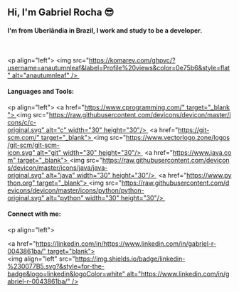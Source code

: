 <h2 align="left">Hi, I'm Gabriel Rocha 😎</h2>

<h4 align="left">I'm from Uberlândia in Brazil, I work and study to be a developer.</h4>



<p>&nbsp;<img align="center" src="https://github-readme-stats.vercel.app/api?username=anautumnleaf&show_icons=true&locale=en" alt="anautumnleaf" /></p>



<p><img align="center" src="https://github-readme-streak-stats.herokuapp.com/?user=anautumnleaf&" alt="anautumnleaf" /></p>



<p><img align="center" src="https://github-readme-stats.vercel.app/api/top-langs?username=anautumnleaf&show_icons=true&locale=en&layout=compact" alt="anautumnleaf"/></p>



<p align="left"> <img src="https://komarev.com/ghpvc/?username=anautumnleaf&label=Profile%20views&color=0e75b6&style=flat" alt="anautumnleaf" /> </p>



<h4 align="left">Languages and Tools:</h4>

<p align="left"> <a href="https://www.cprogramming.com/" target="_blank"> <img src="https://raw.githubusercontent.com/devicons/devicon/master/icons/c/c-original.svg" alt="c" width="30" height="30"/> </a> <a href="https://git-scm.com/" target="_blank"> <img src="https://www.vectorlogo.zone/logos/git-scm/git-scm-icon.svg" alt="git" width="30" height="30"/> </a> <a href="https://www.java.com" target="_blank"> <img src="https://raw.githubusercontent.com/devicons/devicon/master/icons/java/java-original.svg" alt="java" width="30" height="30"/> </a> <a href="https://www.python.org" target="_blank"> <img src="https://raw.githubusercontent.com/devicons/devicon/master/icons/python/python-original.svg" alt="python" width="30" height="30"/> </a> </p>



<h4 align="left">Connect with me:</h4>

<p align="left">

<a href="https://linkedin.com/in/https://www.linkedin.com/in/gabriel-r-0043861ba/" target="blank"><img align="left" src="https://img.shields.io/badge/linkedin-%230077B5.svg?&style=for-the-badge&logo=linkedin&logoColor=white" alt="https://www.linkedin.com/in/gabriel-r-0043861ba/" /></a>

</p>

